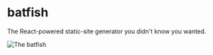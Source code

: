 # batfish

The React-powered static-site generator you didn't know you wanted.

![The batfish](https://upload.wikimedia.org/wikipedia/commons/3/3a/FMIB_51529_Bat-Fish_Ogcocephalus_vespertilio_Front_view.jpeg)
